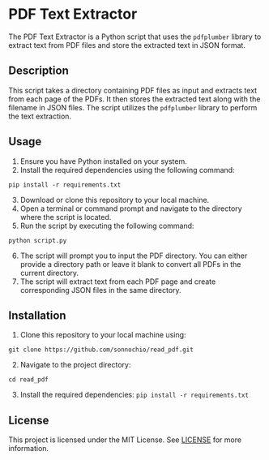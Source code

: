 # PDF Text Extractor

The PDF Text Extractor is a Python script that uses the `pdfplumber` library to extract text from PDF files and store the extracted text in JSON format.

## Description

This script takes a directory containing PDF files as input and extracts text from each page of the PDFs. It then stores the extracted text along with the filename in JSON files. The script utilizes the `pdfplumber` library to perform the text extraction.

## Usage

1. Ensure you have Python installed on your system.
2. Install the required dependencies using the following command:


  ```pip install -r requirements.txt```


3. Download or clone this repository to your local machine.
4. Open a terminal or command prompt and navigate to the directory where the script is located.
5. Run the script by executing the following command:

```python script.py```


6. The script will prompt you to input the PDF directory. You can either provide a directory path or leave it blank to convert all PDFs in the current directory.
7. The script will extract text from each PDF page and create corresponding JSON files in the same directory.

## Installation

1. Clone this repository to your local machine using:

```git clone https://github.com/sonnochio/read_pdf.git```

2. Navigate to the project directory:

```cd read_pdf```

3. Install the required dependencies:
 ```pip install -r requirements.txt```


## License

This project is licensed under the MIT License. See [LICENSE](LICENSE) for more information.





